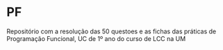 # PF

Repositório com a resolução das 50 questoes e as fichas das práticas de Programação Funcional, UC de 1º ano do curso de LCC na UM
